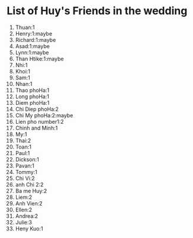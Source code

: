 # List of Huy's Friends in the wedding
1. Thuan:1 
2. Henry:1:maybe
3. Richard:1:maybe
4. Asad:1:maybe
5. Lynn:1:maybe
6. Than Htike:1:maybe
7. Nhi:1
8. Khoi:1 
9. Sam:1
10. Nhan:1
11. Thao phoHa:1
12. Long phoHa:1
13. Diem  phoHa:1
14. Chi Diep phoHa:2
15. Chi My phoHa:2:maybe
16. Lien pho number1:2
17. Chinh and Minh:1
18. My:1
19. Thai:2
20. Toan:1
21. Paul:1
22. Dickson:1
23. Pavan:1
24. Tommy:1
26. Chi Vi:2
27. anh Chi 2:2
28. Ba me Huy:2
29. Liem:2
30. Anh Vien:2
31. Ellen:2
32. Andrea:2
33. Julie:3
34. Heny Kuo:1
